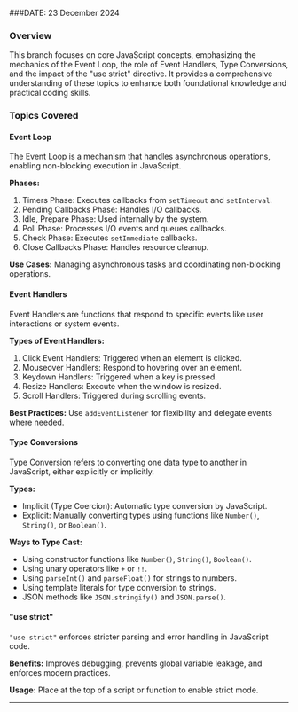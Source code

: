 ###DATE: 23 December 2024

### Overview
This branch focuses on core JavaScript concepts, emphasizing the mechanics of the Event Loop, the role of Event Handlers, Type Conversions, and the impact of the "use strict" directive. It provides a comprehensive understanding of these topics to enhance both foundational knowledge and practical coding skills.

### Topics Covered

#### Event Loop
The Event Loop is a mechanism that handles asynchronous operations, enabling non-blocking execution in JavaScript.

**Phases:**
1. Timers Phase: Executes callbacks from `setTimeout` and `setInterval`.
2. Pending Callbacks Phase: Handles I/O callbacks.
3. Idle, Prepare Phase: Used internally by the system.
4. Poll Phase: Processes I/O events and queues callbacks.
5. Check Phase: Executes `setImmediate` callbacks.
6. Close Callbacks Phase: Handles resource cleanup.

**Use Cases:** Managing asynchronous tasks and coordinating non-blocking operations.

#### Event Handlers
Event Handlers are functions that respond to specific events like user interactions or system events.

**Types of Event Handlers:**
1. Click Event Handlers: Triggered when an element is clicked.
2. Mouseover Handlers: Respond to hovering over an element.
3. Keydown Handlers: Triggered when a key is pressed.
4. Resize Handlers: Execute when the window is resized.
5. Scroll Handlers: Triggered during scrolling events.

**Best Practices:** Use `addEventListener` for flexibility and delegate events where needed.

#### Type Conversions
Type Conversion refers to converting one data type to another in JavaScript, either explicitly or implicitly.

**Types:**
- Implicit (Type Coercion): Automatic type conversion by JavaScript.
- Explicit: Manually converting types using functions like `Number()`, `String()`, or `Boolean()`.

**Ways to Type Cast:**
- Using constructor functions like `Number()`, `String()`, `Boolean()`.
- Using unary operators like `+` or `!!`.
- Using `parseInt()` and `parseFloat()` for strings to numbers.
- Using template literals for type conversion to strings.
- JSON methods like `JSON.stringify()` and `JSON.parse()`.

#### "use strict"
`"use strict"` enforces stricter parsing and error handling in JavaScript code.

**Benefits:** Improves debugging, prevents global variable leakage, and enforces modern practices.

**Usage:** Place at the top of a script or function to enable strict mode.

---

